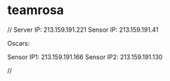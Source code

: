 # teamrosa



//
Server IP: 213.159.191.221
Sensor IP: 213.159.191.41


Oscars:

Sensor IP1: 213.159.191.166
Sensor IP2: 213.159.191.130

//
